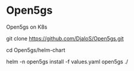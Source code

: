 # Open5gs
Open5gs on K8s 

git clone https://github.com/DjaloS/Open5gs.git

cd Open5gs/helm-chart

helm -n open5gs install -f values.yaml open5gs ./

